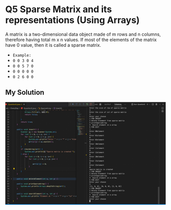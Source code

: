  # Q5 Sparse Matrix and its representations (Using Arrays)
 A matrix is a two-dimensional data object made of m rows and n columns, therefore having total m x n values. If most of the elements of the matrix have 0 value, then it is called a sparse matrix.
 - `Example: `
 - `0 0 3 0 4  `          
 - `0 0 5 7 0`
- `0 0 0 0 0`
- `0 2 6 0 0`
## My Solution
 ![Logo](/ProgramSS/Solution5.jpg)